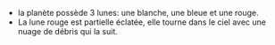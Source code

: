 * la planète possède 3 lunes: une blanche, une bleue et une rouge.
* La lune rouge est partielle éclatée, elle tourne dans le ciel avec une nuage de débris qui la suit.